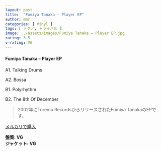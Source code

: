```yaml
---
layout: post
title:  "Fumiya Tanaka – Player EP"
author: mmr
categories: [ Vinyl ]
tags: [ テクノ, トライバル ]
image: ../assets/images/Fumiya Tanaka – Player EP.jpg
rating: 3.5
v-rating: VG
---
```


#### Fumiya Tanaka – Player EP

A1. Talking Drums

A2. Bossa

B1. Polyrhythm

B2. The 8th Of December

> 2002年にTorema RecordsからリリースされたFumiya TanakaのEPです。

[メルカリで購入](https://jp.mercari.com/item/m93872054056)

<div class="mt-4 mb-4 d-flex align-items-center">
<strong class="mr-1">盤質: VG</strong>
</div>
<div class="mt-4 mb-4 d-flex align-items-center">
<strong class="mr-1">ジャケット: VG</strong>
</div>

